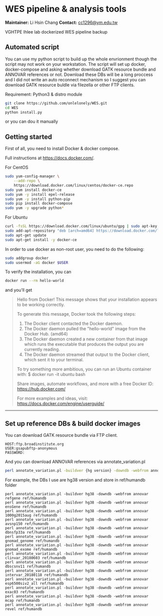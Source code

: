 WES pipeline & analysis tools
==================================

**Maintainer:** Li Hsin Chang
**Contact:** cc1296@ym.edu.tw

VGHTPE Ihlee lab dockerized WES pipeline backup

## Automated script
You can use my python script to build up the whole envrionment though the script may not work on your workstation.
The script will set up docker, docker-compose and asking whether download GATK resource bundle and ANNOVAR references or not.
Download these DBs will be a long proccess and I did not write an auto reconnect mechanism so I suggest you can download GATK resource buldle via filezella or other FTP clients.

Requirement:
Python3 & distro module

```bash
git clone https://github.com/onlelonely/WES.git
cd WES
python install.py
```

or you can dou it manually
## Getting started
First of all, you need to install Docker & docker compose.

Full instructions at https://docs.docker.com/.

For CentOS
```bash
sudo yum-config-manager \
    --add-repo \
    https://download.docker.com/linux/centos/docker-ce.repo
sudo yum install docker-ce
sudo yum -y install epel-release 
sudo yum -y install python-pip  
sudo pip install docker-compose 
sudo yum -y upgrade python* 
```
For Ubuntu
```bash
curl -fsSL https://download.docker.com/linux/ubuntu/gpg | sudo apt-key add -
sudo add-apt-repository "deb [arch=amd64] https://download.docker.com/linux/ubuntu $(lsb_release -cs) stable"
sudo apt-get update
sudo apt-get install -y docker-ce
```
In order to use docker as non-root user, you need to do the following:
```bash
sudo addgroup docker
sudo usermod -aG docker $USER
```
To verify the installation, you can 
```bash
docker run --rm hello-world
```
and you'll get
>Hello from Docker!
>This message shows that your installation appears to be working correctly.
>
>To generate this message, Docker took the following steps:
> 1. The Docker client contacted the Docker daemon.
> 2. The Docker daemon pulled the "hello-world" image from the Docker Hub.
>    (amd64)
> 3. The Docker daemon created a new container from that image which runs the
>    executable that produces the output you are currently reading.
> 4. The Docker daemon streamed that output to the Docker client, which sent it
>    to your terminal.
>
>To try something more ambitious, you can run an Ubuntu container with:
> $ docker run -it ubuntu bash
>
>Share images, automate workflows, and more with a free Docker ID:
> https://hub.docker.com/
>
>For more examples and ideas, visit:
> https://docs.docker.com/engine/userguide/

***
## Set up reference DBs & build docker images

You can download GATK resource bundle via FTP client.
```
HOST:ftp.broadinstitute.org
USER:gsapubftp-anonymous
PASSWORD:
```
And you can download ANNOVAR references via annotate_variation.pl
```bash
perl annotate_variation.pl -buildver {hg version} -downdb -webfrom annovar {db name} {path}
```
For example, the DBs I use are hg38 version and store in ref/humandb folder
```
perl annotate_variation.pl -buildver hg38 -downdb -webfrom annovar refgene ref/humandb
perl annotate_variation.pl -buildver hg38 -downdb -webfrom annovar ensGene ref/humandb
perl annotate_variation.pl -buildver hg38 -downdb -webfrom annovar 1000g2015aug ref/humandb
perl annotate_variation.pl -buildver hg38 -downdb -webfrom annovar avsnp150 ref/humandb
perl annotate_variation.pl -buildver hg38 -downdb -webfrom annovar dbnsfp33a ref/humandb
perl annotate_variation.pl -buildver hg38 -downdb -webfrom annovar gnomad_genome ref/humandb
perl annotate_variation.pl -buildver hg38 -downdb -webfrom annovar gnomad_exome ref/humandb
perl annotate_variation.pl -buildver hg38 -downdb -webfrom annovar clinvar_20180603 ref/humandb
perl annotate_variation.pl -buildver hg38 -downdb -webfrom annovar dbscsnv11 ref/humandb
perl annotate_variation.pl -buildver hg38 -downdb -webfrom annovar intervar_20180118 ref/humandb
perl annotate_variation.pl -buildver hg38 -downdb -webfrom annovar esp6500siv2_all ref/humandb
perl annotate_variation.pl -buildver hg38 -downdb -webfrom annovar exac03 ref/humandb
perl annotate_variation.pl -buildver hg38 -downdb -webfrom annovar mcap ref/humandb
perl annotate_variation.pl -buildver hg38 -downdb -webfrom annovar revel ref/humandb
```


